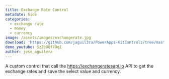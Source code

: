 ```yaml
---
title: Exchange Rate Control
metadate: hide
categories:
  - exchange rate
  - money
  - currency
image: /assets/images/exchangerate.jpg
download: 'https://github.com/jaguil3ra/PowerApps-KitControls/tree/master/src/ExchangeRateControl'
demo_youtube: SzZeOQf7OqI
author: jose_aguilera
---
```


A custom control that call the <a target="_blank" href="https://exchangeratesapi.io">https://exchangeratesapi.io</a> API to get the exchange rates and save the select value and currency.

